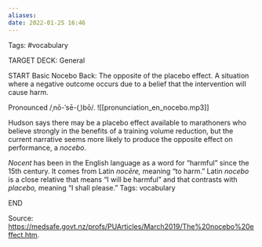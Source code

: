 ```yaml
---
aliases:
date: 2022-01-25 16:46
---
```

Tags: #vocabulary

TARGET DECK: General

START
Basic
Nocebo
Back: The opposite of the placebo effect. A situation where a negative outcome occurs due to a belief that the intervention will cause harm.

Pronounced /ˌnō-ˈsē-(ˌ)bō/.
![[pronunciation_en_nocebo.mp3]]

Hudson says there may be a placebo effect available to marathoners who believe strongly in the benefits of a training volume reduction, but the current narrative seems more likely to produce the opposite effect on performance, a _nocebo_.

_Nocent_ has been in the English language as a word for “harmful” since the 15th century. It comes from Latin _nocēre,_ meaning “to harm.” Latin _nocebo_ is a close relative that means “I will be harmful” and that contrasts with _placebo,_ meaning “I shall please.”
Tags: vocabulary

END

Source: https://medsafe.govt.nz/profs/PUArticles/March2019/The%20nocebo%20effect.htm.
